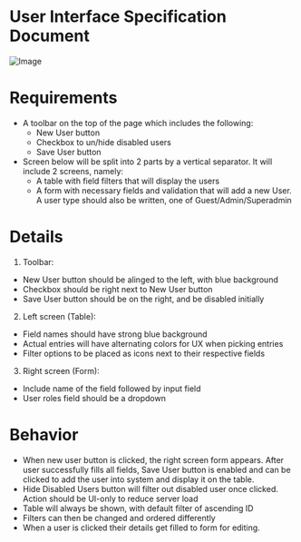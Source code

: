 # User Interface Specification Document
![Image](https://lists.office.com/Images/969df1bb-97b6-44ef-9108-dc18a5fd96c2/298428f6-6729-4501-a9de-dcaf554877fe/T4JRHA4Y8E2E91ER9XU0TNKHPD/c2f1cb7e-5022-433a-93a2-1ac0b6ec1015)

# Requirements

* A toolbar on the top of the page which includes the following:
  * New User button
  * Checkbox to un/hide disabled users
  * Save User button
* Screen below will be split into 2 parts by a vertical separator. It will include 2 screens, namely:
  * A table with field filters that will display the users
  * A form with necessary fields and validation that will add a new User. A user type should also be written, one of Guest/Admin/Superadmin

# Details

1. Toolbar:
  * New User button should be alinged to the left, with blue background
  * Checkbox should be right next to New User button
  * Save User button should be on the right, and be disabled initially
2. Left screen (Table):
  * Field names should have strong blue background
  * Actual entries will have alternating colors for UX when picking entries
  * Filter options to be placed as icons next to their respective fields
3. Right screen (Form):
  * Include name of the field followed by input field
  * User roles field should be a dropdown

# Behavior

* When new user button is clicked, the right screen form appears. After user successfully fills all fields, Save User button is enabled and can be clicked to add the user into system and display it on the table.
* Hide Disabled Users button will filter out disabled user once clicked. Action should be UI-only to reduce server load
* Table will always be shown, with default filter of ascending ID
* Filters can then be changed and ordered differently
* When a user is clicked their details get filled to form for editing.
